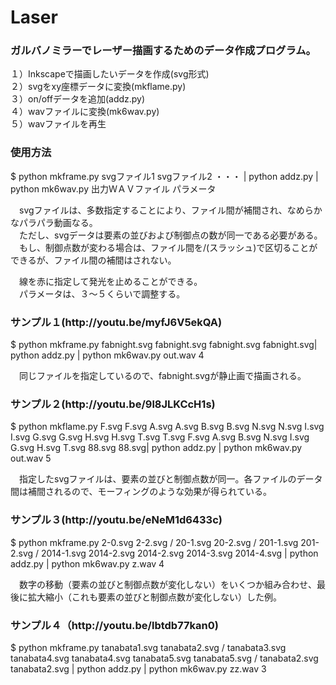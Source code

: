 Laser
=====
<h3>ガルバノミラーでレーザー描画するためのデータ作成プログラム。</h3>

１）Inkscapeで描画したいデータを作成(svg形式)<br>
２）svgをxy座標データに変換(mkflame.py)<br>
３）on/offデータを追加(addz.py)<br>
４）wavファイルに変換(mk6wav.py)<br>
５）wavファイルを再生<br>

<h3>使用方法</h3>

$ python mkframe.py svgファイル1 svgファイル2 ・・・ | python addz.py | python mk6wav.py 出力ＷＡＶファイル パラメータ
 
　svgファイルは、多数指定することにより、ファイル間が補間され、なめらかなパラパラ動画なる。<br>
　ただし、svgデータは要素の並びおよび制御点の数が同一である必要がある。<br>
　もし、制御点数が変わる場合は、ファイル間を/(スラッシュ)で区切ることができるが、ファイル間の補間はされない。<br>

　線を赤に指定して発光を止めることができる。<br>
　パラメータは、３〜５くらいで調整する。<br>


<h3>サンプル１(http://youtu.be/myfJ6V5ekQA)</h3>

$ python mkframe.py fabnight.svg fabnight.svg fabnight.svg fabnight.svg| python addz.py | python mk6wav.py out.wav 4

　同じファイルを指定しているので、fabnight.svgが静止画で描画される。



<h3>サンプル２(http://youtu.be/9l8JLKCcH1s)</h3>
  
$ python mkflame.py F.svg F.svg A.svg A.svg B.svg B.svg N.svg N.svg I.svg I.svg G.svg G.svg H.svg H.svg T.svg T.svg F.svg A.svg B.svg N.svg I.svg G.svg H.svg T.svg 88.svg 88.svg| python addz.py | python mk6wav.py out.wav 5

　指定したsvgファイルは、要素の並びと制御点数が同一。各ファイルのデータ間は補間されるので、モーフィングのような効果が得られている。
　


<h3>サンプル３(http://youtu.be/eNeM1d6433c)</h3>

$ python mkframe.py 2-0.svg 2-2.svg / 20-1.svg 20-2.svg / 201-1.svg 201-2.svg / 2014-1.svg 2014-2.svg 2014-2.svg 2014-3.svg 2014-4.svg | python addz.py | python mk6wav.py z.wav 4

　数字の移動（要素の並びと制御点数が変化しない）をいくつか組み合わせ、最後に拡大縮小（これも要素の並びと制御点数が変化しない）した例。



<h3>サンプル４（http://youtu.be/lbtdb77kan0)</h3>

$ python mkframe.py tanabata1.svg tanabata2.svg / tanabata3.svg tanabata4.svg tanabata4.svg tanabata5.svg tanabata5.svg / tanabata2.svg tanabata2.svg | python addz.py | python mk6wav.py zz.wav 3

